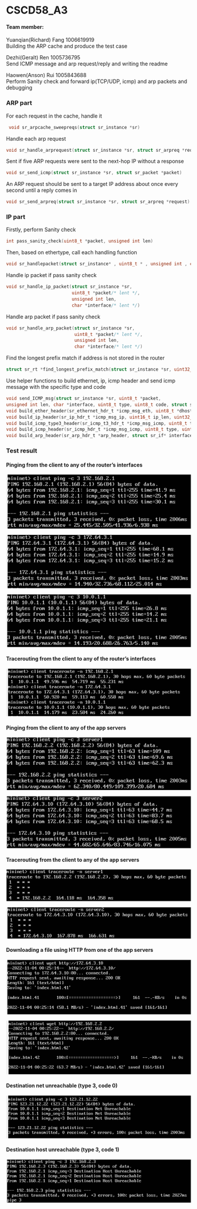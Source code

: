 # CSCD58_A3
#### Team member:  
Yuanqian(Richard) Fang  1006619919  
Building the ARP cache and produce the test case

Dezhi(Geralt) Ren  1005736795  
Send ICMP message and arp request/reply and writing the readme

Haowen(Anson) Rui  1005843688  
Perform Sanity check and forward ip(TCP/UDP, icmp) and arp packets and debugging

### ARP part

For each request in the cache, handle it
```c
 void sr_arpcache_sweepreqs(struct sr_instance *sr)  
```
Handle each arp request
```c
void sr_handle_arprequest(struct sr_instance *sr, struct sr_arpreq *request)
```
Sent if five ARP requests were sent to the next-hop IP without a response
```c
void sr_send_icmp(struct sr_instance *sr, struct sr_packet *packet)
```
An ARP request should be sent to a target IP address about once every second until a reply comes in
```c
void sr_send_arpreq(struct sr_instance *sr, struct sr_arpreq *request)
```


### IP part 

Firstly, perform Sanity check
```c
int pass_sanity_check(uint8_t *packet, unsigned int len)
```

Then, based on ethertype, call each handling function
```c
void sr_handlepacket(struct sr_instance* , uint8_t * , unsigned int , char* );
```
Handle ip packet if pass sanity check
```c
void sr_handle_ip_packet(struct sr_instance *sr,
                         uint8_t *packet/* lent */,
                         unsigned int len,
                         char *interface/* lent */)
```
Handle arp packet if pass sanity check
```c
void sr_handle_arp_packet(struct sr_instance *sr,
                          uint8_t *packet/* lent */,
                          unsigned int len,
                          char *interface/* lent */)
```
Find the longest prefix match if address is not stored in the router
```c
struct sr_rt *find_longest_prefix_match(struct sr_instance *sr, uint32_t dest_addr)
```

Use helper functions to build ethernet, ip, icmp header and
send icmp message with the specific type and code
```c
void send_ICMP_msg(struct sr_instance *sr, uint8_t *packet,
unsigned int len, char *interface, uint8_t type, uint8_t code, struct sr_if *eface, struct sr_if *ipface);
void build_ether_header(sr_ethernet_hdr_t *icmp_msg_eth, uint8_t *dhost, uint8_t *shost, uint16_t type);
void build_ip_header(sr_ip_hdr_t *icmp_msg_ip, uint16_t ip_len, uint32_t src, uint32_t dst, uint8_t ip_p);
void build_icmp_type3_header(sr_icmp_t3_hdr_t *icmp_msg_icmp, uint8_t type, uint8_t code, uint8_t *data);
void build_icmp_header(sr_icmp_hdr_t *icmp_msg_icmp, uint8_t type, uint8_t code, int len);
void build_arp_header(sr_arp_hdr_t *arp_header, struct sr_if* interface, sr_arp_hdr_t *arp_hdr, unsigned short type);
```

### Test result 
#### Pinging from the client to any of the router’s interfaces
![a](./test_result/ping1_1.png)  

![a](./test_result/ping1-2.png)  

![a](./test_result/ping1-3.png)  
#### Tracerouting from the client to any of the router’s interfaces
![a](./test_result/traceroute%201.png)

#### Pinging from the client to any of the app servers
![a](./test_result/ping2-1.png)

![a](./test_result/ping2-2.png)

#### Tracerouting from the client to any of the app servers
![a](./test_result/traceroute2-1.png)

![a](./test_result/traceroute2-2.png)

#### Downloading a file using HTTP from one of the app servers
![a](./test_result/wget1.png)

![a](./test_result/wget2.png)
#### Destination net unreachable (type 3, code 0)
![a](./test_result/30Unreach.png)

#### Destination host unreachable (type 3, code 1)
![a](./test_result/31Unreach.png)